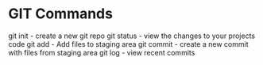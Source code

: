 # GIT Commands

git init - create a new git repo
git status - view the changes to your projects code
git add - Add files to staging area
git commit - create a new commit with files from staging area
git log - view recent commits
